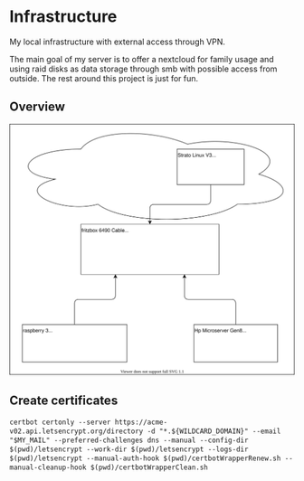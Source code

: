 # Infrastructure

My local infrastructure with external access through VPN.

The main goal of my server is to offer a nextcloud for family usage and using raid disks as data storage through smb with possible access from outside.
The rest around this project is just for fun.


## Overview
![infra](infra.drawio.svg)


## Create certificates
```
certbot certonly --server https://acme-v02.api.letsencrypt.org/directory -d "*.${WILDCARD_DOMAIN}" --email "$MY_MAIL" --preferred-challenges dns --manual --config-dir $(pwd)/letsencrypt --work-dir $(pwd)/letsencrypt --logs-dir $(pwd)/letsencrypt --manual-auth-hook $(pwd)/certbotWrapperRenew.sh --manual-cleanup-hook $(pwd)/certbotWrapperClean.sh